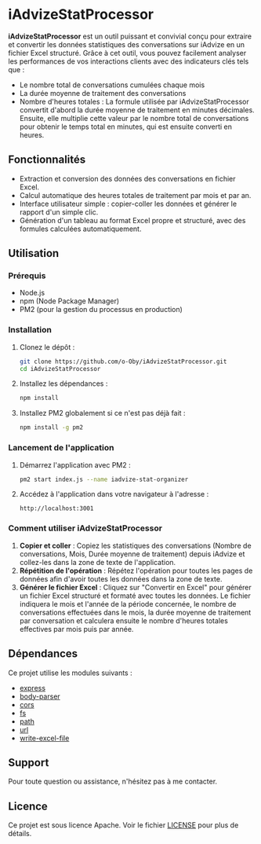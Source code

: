 # iAdvizeStatProcessor

**iAdvizeStatProcessor** est un outil puissant et convivial conçu pour extraire et convertir les données statistiques des conversations sur iAdvize en un fichier Excel structuré. Grâce à cet outil, vous pouvez facilement analyser les performances de vos interactions clients avec des indicateurs clés tels que :

- Le nombre total de conversations cumulées chaque mois
- La durée moyenne de traitement des conversations
- Nombre d'heures totales : La formule utilisée par iAdvizeStatProcessor convertit d'abord la durée moyenne de traitement en minutes décimales. Ensuite, elle multiplie cette valeur par le nombre total de conversations pour obtenir le temps total en minutes, qui est ensuite converti en heures.

## Fonctionnalités

- Extraction et conversion des données des conversations en fichier Excel.
- Calcul automatique des heures totales de traitement par mois et par an.
- Interface utilisateur simple : copier-coller les données et générer le rapport d'un simple clic.
- Génération d'un tableau au format Excel propre et structuré, avec des formules calculées automatiquement.

## Utilisation

### Prérequis

- Node.js
- npm (Node Package Manager)
- PM2 (pour la gestion du processus en production)

### Installation

1. Clonez le dépôt :

   ```bash
   git clone https://github.com/o-Oby/iAdvizeStatProcessor.git
   cd iAdvizeStatProcessor
   ```

2. Installez les dépendances :

   ```bash
   npm install
   ```

3. Installez PM2 globalement si ce n'est pas déjà fait :

   ```bash
   npm install -g pm2
   ```

### Lancement de l'application

1. Démarrez l'application avec PM2 :

   ```bash
   pm2 start index.js --name iadvize-stat-organizer
   ```

2. Accédez à l'application dans votre navigateur à l'adresse :

   ```
   http://localhost:3001
   ```

### Comment utiliser iAdvizeStatProcessor

1. **Copier et coller** : Copiez les statistiques des conversations (Nombre de conversations, Mois, Durée moyenne de traitement) depuis iAdvize et collez-les dans la zone de texte de l'application.
2. **Répétition de l'opération** : Répétez l'opération pour toutes les pages de données afin d'avoir toutes les données dans la zone de texte.
3. **Générer le fichier Excel** : Cliquez sur "Convertir en Excel" pour générer un fichier Excel structuré et formaté avec toutes les données. Le fichier indiquera le mois et l'année de la période concernée, le nombre de conversations effectuées dans le mois, la durée moyenne de traitement par conversation et calculera ensuite le nombre d'heures totales effectives par mois puis par année.

## Dépendances

Ce projet utilise les modules suivants :

- [express](https://www.npmjs.com/package/express)
- [body-parser](https://www.npmjs.com/package/body-parser)
- [cors](https://www.npmjs.com/package/cors)
- [fs](https://nodejs.org/api/fs.html)
- [path](https://nodejs.org/api/path.html)
- [url](https://nodejs.org/api/url.html)
- [write-excel-file](https://www.npmjs.com/package/write-excel-file)

## Support

Pour toute question ou assistance, n'hésitez pas à me contacter.

## Licence

Ce projet est sous licence Apache. Voir le fichier [LICENSE](LICENSE) pour plus de détails.
